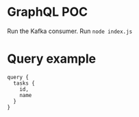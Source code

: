 # GraphQL POC

Run the Kafka consumer.
Run `node index.js`

# Query example

```
query {
  tasks {
    id,
    name
  }
}
```
